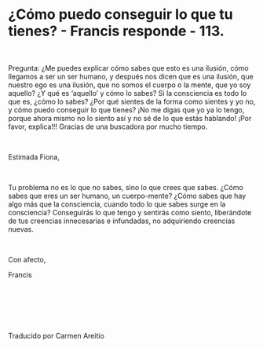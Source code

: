 # ¿Cómo puedo conseguir lo que tu tienes? - Francis responde - 113. 



&nbsp;





Pregunta: &iquest;Me puedes explicar c&oacute;mo sabes que esto es una ilusi&oacute;n, c&oacute;mo llegamos a ser un ser humano, y despu&eacute;s nos dicen que es una ilusi&oacute;n, que nuestro ego es una ilusi&oacute;n, que no somos el cuerpo o la mente, que yo soy aquello? &iquest;Y qu&eacute; es &lsquo;aquello&rsquo; y c&oacute;mo lo sabes? Si la consciencia es todo lo que es, &iquest;c&oacute;mo lo sabes? &iquest;Por qu&eacute; sientes de la forma como sientes y yo no, y c&oacute;mo puedo conseguir lo que tienes? &iexcl;No me digas que yo ya lo tengo, porque ahora mismo no lo siento as&iacute; y no s&eacute; de lo que est&aacute;s hablando! &iexcl;Por favor, explica!!! Gracias de una buscadora por mucho tiempo.






&nbsp;






Estimada Fiona,






&nbsp;






Tu problema no es lo que no sabes, sino lo que crees que sabes. &iquest;C&oacute;mo sabes que eres un ser humano, un cuerpo-mente? &iquest;C&oacute;mo sabes que hay algo m&aacute;s que la consciencia, cuando todo lo que sabes surge en la consciencia? Conseguir&aacute;s lo que tengo y sentir&aacute;s como siento, liber&aacute;ndote de tus creencias innecesarias e infundadas, no adquiriendo creencias nuevas.






&nbsp;






Con afecto, 





Francis






&nbsp;







&nbsp;







&nbsp;






Traducido por Carmen Areitio







